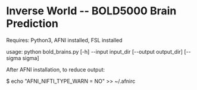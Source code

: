 # Inverse World -- BOLD5000 Brain Prediction

Requires: Python3, AFNI installed, FSL installed

usage: python bold_brains.py [-h] --input input_dir [--output output_dir]
                      [--sigma sigma]



After AFNI installation, to reduce output:

$ echo "AFNI_NIFTI_TYPE_WARN = NO" >> ~/.afnirc
